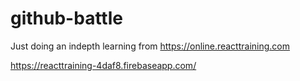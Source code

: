 # github-battle
Just doing an indepth learning from https://online.reacttraining.com

https://reacttraining-4daf8.firebaseapp.com/

